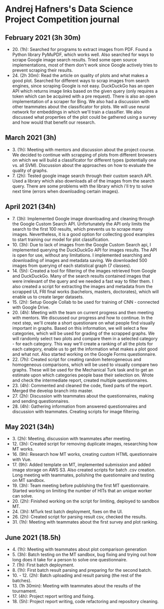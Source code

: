 # Andrej Hafners's Data Science Project Competition journal

## February 2021 (3h 30m)

* 20\. (1h): Searched for programs to extract images from PDF. Found a Python library PyMuPDF, which works well. Also searched for ways to scrape Google image search results. Tried some open source implementations, most of them don't work since Google actively tries to prevent scraping their results.
* 24\. (2h 30m): Read the article on quality of plots and what makes a good plot. Searched for different ways to scrap images from search engines, since scraping Google is not easy. DuckDuckGo has an open API which returns image links based on the given query (only requires a token which can be acquired with a pre request). There is also an open implementation of a scraper for Bing. We also had a discussion with other teammates about the classificator for plots. We will use neural network for embeddings in which we'll train a classifier. We also discussed what properties of the plot could be gathered using a survey and how would that benefit our research.

## March 2021 (3h)

* 3\. (1h): Meeting with mentors and discussion about the project course. We decided to continue with scrapping of plots from different browsers on which we will build a classificator for different types (potentially one vs. all SVM). Discussion about the approaches on how to evaluate the quality of graphs.
* 7\. (2h): Tested google image search through their custom search API. Used a library which also downloads all of the images from the search query. There are some problems with the library which i'll try to solve next time (errors when downloading certain images).

## April 2021 (34h)

* 7\. (3h): Implemented Google image downloading and cleaning through the Google Custom Search API. Unfortunately the API only limits the search to the first 100 results, which prevents us to scrape many images. Nevertheless, it is a good option for collecting good examples to start training our model for plot classification.
* 10\. (3h): Due to lack of images from the Google Custom Search api, I implemented querying the DuckDuckGo API for images results. The API is open for use, without any limitations. I implemented searching and downloading of images and metadata saving. We downloaded 500 images from querying of each statistical graph (7 classes).
* 14\. (5h): Created a tool for filtering of the images retrieved from Google and DuckDuckGo. Many of the search results contained images that were irrelevant of the query and we needed a fast way to filter them. I also created a script for extracting the images and metadata from the scrapped UL FRI final works (bachelors, masters, doctorates), which will enable us to create larger datasets.
* 15\. (2h): Setup Google Collab to be used for training of CNN - connected with Google Drive.
* 20\. (4h): Meeting with the team on current progress and then meeting with mentors. We discussed our progress and how to continue. In the next step, we'll create a short questionare on what people find visually important in graphs. Based on this information, we will select a few categories, which will be used for grading of the scrapped graphs. We will randomly select two plots and compare them in a selected category - for each category. This way we'll create a ranking of all the plots for each category, enable us to get the information what makes a plot good and what not. Also started working on the Google Forms questionnaire.
* 22\. (7h): Created script for creating random heterogeneous and homogeneous comparisons, which will be used to visually compare two graphs. These will be used for the Mechanical Turk task and to get an estimate upon which categories people base their selection on. Wrote and check the intermediate report, created multiple questionnaires.
* 23\. (4h): Commented and cleaned the code, fixed parts of the report. Merged the develop branch into master.
* 27\. (2h): Discussion with teammates about the questionnaires, making and sending questionnaires.
* 28\. (4h): Gathering information from answered questionnaires and discussion with teammates. Creating scripts for image filtering.

## May 2021 (34h)

* 3\. (2h): Meeting, discussion with teammates after meeting.
* 12\. (3h): Created script for removing duplicate images, researching how MT works.
* 16\. (9h): Research how MT works, creating custom HTML questionnaire with Vue.
* 17\. (9h): Added template on MT, implemented submission and added image storage on AWS S3. Also created scripts for batch .csv creation. Long meeting with teammates, polishing the questionnaire and testing on MT sandbox.
* 19\. (3h): Team meeting before publishing the first MT questionnaire. Started working on limiting the number of HITs that an unique worker can solve.
* 20\. (2h): Finished working on the script for limiting, deployed to sandbox MT.
* 24\. (3h): MTurk test batch deployment, fixes on the UI.
* 26\. (2h): Created script for parsing result csv, checked the results.
* 31\. (1h): Meeting with teammates about the first survey and plot ranking.

## June 2021 (18.5h)

* 4\. (1h): Meeting with teammates about plot comparison generation
* 5\. (3h): Batch testing on the MT sandbox, bug fixing and trying out how long does it take for a person to solve one questionnaire.
* 7\. (1h): First batch deployment.
* 8\. (1h): First batch result parsing and preparing for the second batch.
* 10\. - 12\. (2h): Batch uploading and result parsing (the rest of the batches).
* 13\. (1h 30min): Meeting with teammates about the results of the tournament.
* 17\. (4h): Project report writing and fixing.
* 18\. (5h): Project report writing, code refactoring and repository cleaning.



